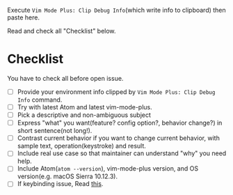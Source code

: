 Execute `Vim Mode Plus: Clip Debug Info`(which write info to clipboard) then paste here.

Read and check all "Checklist" below.

# Checklist

You have to check all before open issue.

- [ ] Provide your environment info clipped by `Vim Mode Plus: Clip Debug Info` command.
- [ ] Try with latest Atom and latest vim-mode-plus.
- [ ] Pick a descriptive and non-ambiguous subject
- [ ] Express "what" you want(feature? config option?, behavior change?) in short sentence(not long!).
- [ ] Contrast current behavior if you want to change current behavior, with sample text, operation(keystroke) and result.
- [ ] Include real use case so that maintainer can understand "why" you need help.
- [ ] Include Atom(`atom --version`), vim-mode-plus version, and OS version(e.g. macOS Sierra 10.12.3).
- [ ] If keybinding issue, Read [this](https://github.com/t9md/atom-vim-mode-plus/wiki/IssueReport#some-keybinding-not-working).
